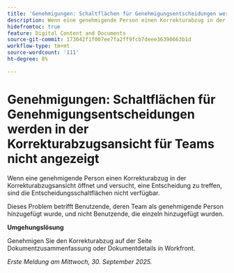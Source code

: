 ```yaml
---
title: 'Genehmigungen: Schaltflächen für Genehmigungsentscheidungen werden in der Korrekturabzugsansicht für Teams nicht angezeigt'
description: Wenn eine genehmigende Person einen Korrekturabzug in der Korrekturabzugsansicht öffnet und versucht, eine Entscheidung zu treffen, sind die Entscheidungsschaltflächen nicht verfügbar. Eine Umgehungslösung ist verfügbar.
hidefromtoc: true
feature: Digital Content and Documents
source-git-commit: 173042f1f007ee7fa2ff9fcb7deee36390663b1d
workflow-type: tm+mt
source-wordcount: '111'
ht-degree: 8%

---
```



# Genehmigungen: Schaltflächen für Genehmigungsentscheidungen werden in der Korrekturabzugsansicht für Teams nicht angezeigt

Wenn eine genehmigende Person einen Korrekturabzug in der Korrekturabzugsansicht öffnet und versucht, eine Entscheidung zu treffen, sind die Entscheidungsschaltflächen nicht verfügbar.

Dieses Problem betrifft Benutzende, deren Team als genehmigende Person hinzugefügt wurde, und nicht Benutzende, die einzeln hinzugefügt wurden.

**Umgehungslösung**

Genehmigen Sie den Korrekturabzug auf der Seite Dokumentzusammenfassung oder Dokumentdetails in Workfront.

_Erste Meldung am Mittwoch, 30. September 2025._
